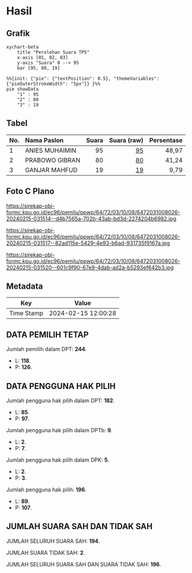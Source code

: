 # Hasil

## Grafik

```mermaid
xychart-beta
    title "Perolehan Suara TPS"
    x-axis [01, 02, 03]
    y-axis "Suara" 0 --> 95
    bar [95, 80, 19]
```

```mermaid
%%{init: {"pie": {"textPosition": 0.5}, "themeVariables": {"pieOuterStrokeWidth": "5px"}} }%%
pie showData
    "1" : 95
    "2" : 80
    "3" : 19
```

## Tabel

| No. | Nama Paslon    | Suara | Suara (raw) | Persentase |
|:--- |:-------------- | -----:| -----------:| ----------:|
| 1   | ANIES MUHAIMIN | 95    | [95][p-1]   | 48,97      |
| 2   | PRABOWO GIBRAN | 80    | [80][p-2]   | 41,24      |
| 3   | GANJAR MAHFUD  | 19    | [19][p-3]   | 9,79       |


[p-1]: https://github.com/gigit-pemilu/pemilu-2024-64-kalimantan-timur/blob/main/pilpres/hitung-suara/sub/64-kalimantan-timur/sub/72-kota-samarinda/sub/03-samarinda-ulu/sub/1008-gunung-kelua/sub/026-tps/sub/paslon-1.txt
[p-2]: https://github.com/gigit-pemilu/pemilu-2024-64-kalimantan-timur/blob/main/pilpres/hitung-suara/sub/64-kalimantan-timur/sub/72-kota-samarinda/sub/03-samarinda-ulu/sub/1008-gunung-kelua/sub/026-tps/sub/paslon-2.txt
[p-3]: https://github.com/gigit-pemilu/pemilu-2024-64-kalimantan-timur/blob/main/pilpres/hitung-suara/sub/64-kalimantan-timur/sub/72-kota-samarinda/sub/03-samarinda-ulu/sub/1008-gunung-kelua/sub/026-tps/sub/paslon-3.txt

## Foto C Plano

https://sirekap-obj-formc.kpu.go.id/ec96/pemilu/ppwp/64/72/03/10/08/6472031008026-20240215-031514--d4b7565a-702b-43ab-bd3d-2274204b6982.jpg

https://sirekap-obj-formc.kpu.go.id/ec96/pemilu/ppwp/64/72/03/10/08/6472031008026-20240215-031517--82ad115e-5429-4e93-b6ad-931735f9167a.jpg

https://sirekap-obj-formc.kpu.go.id/ec96/pemilu/ppwp/64/72/03/10/08/6472031008026-20240215-031520--601c9f90-67e9-4dab-ad2a-b5293ef642b3.jpg


## Metadata

| Key        | Value               |
| ---------- | ------------------- |
| Time Stamp | 2024-02-15 12:00:28 |


## DATA PEMILIH TETAP

Jumlah pemilih dalam DPT: **244**.
 * L: **118**.
 * P: **126**.

## DATA PENGGUNA HAK PILIH

Jumlah pengguna hak pilih dalam DPT: **182**.
 * L: **85**.
 * P: **97**.

Jumlah pengguna hak pilih dalam DPTb: **9**.
 * L: **2**.
 * P: **7**.

Jumlah pengguna hak pilih dalam DPK: **5**.
 * L: **2**.
 * P: **3**.

Jumlah pengguna hak pilih: **196**.
 * L: **89**.
 * P: **107**.

## JUMLAH SUARA SAH DAN TIDAK SAH

JUMLAH SELURUH SUARA SAH: **194**.

JUMLAH SUARA TIDAK SAH: **2**.

JUMLAH SELURUH SUARA SAH DAN SUARA TIDAK SAH: **196**.


